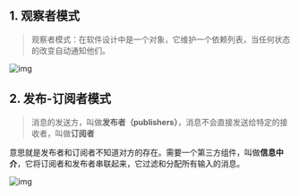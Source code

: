 ## 1. 观察者模式

> 观察者模式：在软件设计中是一个对象，它维护一个依赖列表，当任何状态的改变自动通知他们。

![img](https://user-gold-cdn.xitu.io/2017/11/22/15fe1b1f1797e09a?imageView2/0/w/1280/h/960/format/webp/ignore-error/1)

## 2. 发布-订阅者模式

> 消息的发送方，叫做**发布者（publishers）**，消息不会直接发送给特定的接收者，叫做**订阅者**

意思就是发布者和订阅者不知道对方的存在。需要一个第三方组件，叫做**信息中介**，它将订阅者和发布者串联起来，它过滤和分配所有输入的消息。

![img](https://user-gold-cdn.xitu.io/2017/11/22/15fe1b1f07c13719?imageslim)




